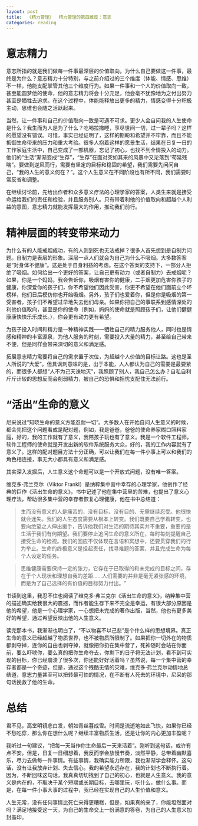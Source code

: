```yaml
---
layout: post
title:  《精力管理》  精力管理的第四维度：意志
categories: reading
---
```


# 意志精力

意志所指的就是我们做每一件事最深层的价值取向，为什么自己要做这一件事，最终是为什么？意志精力十分特别，与之前介绍过的三个维度（体能、情感、思维）不一样，他能支配掌管其他三个维度行为。如果一件事和一个人的价值取向一致，甚至能圆梦他的使命，他的意志精力将会十分充足，他会毫不犹豫地为之付出努力甚至是牺牲去追求。在这个过程中，体能能释放出更多的精力，情感变得十分积极主动，思维也会随之活跃起来。

当然，让一件事和自己的价值取向一致是可遇不可求。更少人会自问我的人生使命是什么？我生而为人是为了什么？吃喝拉撒睡，享尽世间一切，过一辈子吗？这样的愿望没有错误。可惜，事实已经证明了，这样的期盼和希望并不牢靠，而且不能抵御生命带来的压力和重大考验。很多人抱着这样的愿景生活，结果在日复一日的工作家庭生活中，自己变成了一部机器，忘记了初心，也找不到全情投入的动力。他们的“生活”渐渐变成“生存”，“生存”在面对突如其来的风暴中又沦落到“苟延残喘”。要做到逆风而行，需要有坚定的目标和稳固的希望，我们需要先问问自己，“我的人生的意义何在？”。这个人生意义在不同阶段也有所不同，我们需要时常反省和调整。

在继续讨论前，先给出作者和众多意义疗法的心理学家的答案，人类生来就是接受命运给我们的责任和检验，并且服务别人。只有带着利他的价值取向和超越个人利益的意图，意志精力就能发挥最大的作用，推动我们前行。

# 精神层面的转变带来动力

为什么有的人能戒烟成功，有的人则到死也无法戒掉？很多人首先想到是自制力问题。自制力是表层的形象。深层一点人们就会为自己为什么不吸烟。大多数答案是“对身体不健康”。这是处于自身利益的考虑。在这个答案的支持下，一部分人拒绝了吸烟。如何给出一个更好的答案，让自己更有动力（或者自制力）去戒烟呢？如果，你是一个妈妈，我会告诉你，吸烟有害你的健康，二手烟更加危害你孩子的健康，你深爱你的孩子们，你不希望他们因此受害，你更不希望在他们面前立个坏榜样，他们日后模仿你也开始吸烟。另外，孩子们也爱着你，但是你是吸烟的第一受害者，孩子们不希望过早地失去他们母亲。如果你把自己的事联系到感情深处的利他价值取向，甚至是你的使命（例如，妈妈的使命就是照顾孩子们，让他们健健康康快快乐乐成长。），你会更有动力更有希望。

为孩子投入时间和精力是一种精神实践——牺牲自己的精力服务他人，同时也是情感和精神的丰富源泉，为他人服务的时刻，需要投入大量的精力，甚至给自己带来不便，但是同样会带来深切的意义和满足感。

拓展意志精力需要将自己的需求置于次位，为超越个人价值的目标让路。这也是圣人所说的“大爱”。但具讽刺意味的是，出于本能，人人都认为自己的需要是最要紧的，而很多人都想“人不为己天诛地灭”，我照顾了别人，我自己怎么办？自私自利斤斤计较的思想反而会削弱精力，被自己的恐惧和担忧支配住无法前行。


# “活出”生命的意义

尼采说过“知晓生命的意义方能忍耐一切”。大多数人在开始自问人生意义的时候，都会先把这个问题看成是配对题，例如，我是爸爸，爸爸的使命养家糊口照料家庭，好的，我的工作就有了意义，我陪孩子玩也有了意义。我是一个软件工程师，软件工程师的使命就是开发出新的软件系统服务大众，好的，我的工作内容就有了意义了。这样的配对题目方法十分正确，可以让我们在每一件小事上可以和我们的角色相连接，事无大小都具有意义和满足感。

其实深入发掘后，人生意义这个命题可以是一个开放式问题，没有唯一答案。

维克多·弗兰克尔（Viktor Frankl）是纳粹集中营中幸存的心理学家，他创作了经典的巨作《活出生命的意义》，书中记述了他在集中营里的苦难，也提出了意义心理疗法，帮助很多集中营的幸存者恢复心理健康，他在书中总结道：

> 生而没有意义的人是痛苦的，没有目标、没有目的、无需继续忍受。他很快就会迷失。我们的人生态度需要从根本上转变。我们既要自己学着转变，也要向绝望之人伸出援手，告诉他我们对生活的期待其实并不重要，重要的是生活于我们有何期望。我们要停止追问生命的意义所在，每时每刻提醒自己接受生命的检视。我们的回应不仅体现在言语和冥想中，还要贯穿我们的行为举止。生命的终极意义是担起责任，找寻难题的答案，并且完成生命为每个人设定的任务。

> 思维健康需要保持一定的张力，它存在于已取得的和未完成的目标之间，存在于个人现状和理想自我的差距……人们需要的并非是毫无紧张感的环境，而是为了自己选择的有价值的目标努力付出。​”

书读到这里，我忍不住也阅读了维克多·弗兰克尔《活出生命的意义》，纳粹集中营的描述确实给我很大的震撼，而作者能生存下来不完全是幸运，有很大部分原因是他的希望，他是一个心理学家，一心想把未完成的著作出版，当然，他也有更多美好的希望，通过希望反映出他的人生意义。

读完那本书，我渐渐也明白了，“不以物喜不以己悲”是个什么样的思想境界。真正生命的意义已经超越了物质世界，也不被物质所限制了。如果把你一切外在的物质都剥夺掉，连你的自由也剥夺掉，就像把你扔在集中营了，死神随时会站在你面前，要么吓唬你，要么真的把你生命夺去，你剩下的日子将无法计划，看不到可实现的目标，你已经崩溃了很多次，你还能好好活着吗？虽然说，每一个集中营的幸存者都是一个奇迹，但是，通过这个残酷无情的灾难，维克多·弗兰克尔动情地总结道，意志力量甚至可以扭转最可怕的情况，在不断有人死去的环境中，尼采的那句话挽救了他的生命。

# 总结

君不见，高堂明镜悲白发，朝如青丝暮成雪。时间是流逝地如此飞快，如果你已经不愁吃穿，那么你在想什么呢？继续丰富物质生活，还是让你的内心更加丰盈呢？

我听过一句建议，“把每一天当作你生命最后一天来活着”。刚听到这句话，或许有点不安。但是，日复一日细想着，我反而学会放慢节奏，淡然平静，总带着幽默喜乐，尽力去做每一件事情。有些事情，我确实能力所限，我也渐渐学会释怀。这句话，没有让我放弃计划、失去信心。我的希望永远存在，我的计划也不断执行着。因为，不断回味这句话，我真真切切找到了自己的初心，也就是人生意义。我的意义是内在的，不取决于某个短期或长期目标，去哪里玩，吃什么，做什么事。而是，在每一件小事大事的过程中，我已经在实现自己的人生价值和意义。

人生无常，没有任何事情比死亡来得更糟糕，但是，如果真的来了，你能坦然面对吗？满足地接受这一天，为自己的生命交上一份满意的答卷，为自己的人生意义加封盖印。


<!--stackedit_data:
eyJoaXN0b3J5IjpbOTI1ODg0Mjg1LDEzMzYzMjU2NjEsLTExNj
IyNTc2NDEsLTkwODM5Nzk4NiwtODU3NTQ1MDU2LC0zNjM5MjI5
NCwxMjk1MjYyNTc0LDE0MzU5MzY1OTRdfQ==
-->